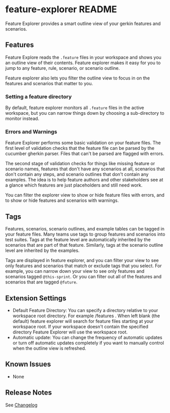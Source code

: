 # feature-explorer README

Feature Explorer provides a smart outline view of  your gerkin features and scenarios.

## Features

Feature Explore reads the `.feature` files in your workspace and shows you an outline view of their contents. Feature explorer makes it easy for you to jump to any feature, rule, scenario, or scenario outline.

Feature explorer also lets you filter the outline view to focus in on the features and scenarios that matter to you.

### Setting a feature directory

By default, feature explorer monitors all `.feature` files in the active workspace, but you can narrow things down by choosing a sub-directory to monitor instead.

### Errors and Warnings

Feature Explorer performs some basic validation on your feature files. The first level of validation checks that the feature file can be parsed by the cucumber gherkin parser. Files that can't be parsed are flagged with errors.

The second stage of validation checks for things like missing feature or scenario names, features that don't have any scenarios at all, scenarios that don't contain any steps, and scenario outlines that don't contain any examples. The idea is to help feature authors and other stakeholders see at a glance which features are just placeholders and still need work.

You can filter the explorer view to show or hide feature files with errors, and to show or hide features and scenarios with warnings.

## Tags

Features, scenarios, scenario outlines, and example tables can be tagged in your feature files. Many teams use tags to group features and scenarios into test suites. Tags at the feature level are automatically inherited by the scenarios that are part of that feature. Similarly, tags at the scenario outline level are inherited by the examples.

Tags are displayed in feature explorer, and you can filter your view to see only features and scenarios that match or exclude tags that you select. For example, you can narrow down your view to see only features and scenarios tagged `@this-sprint`. Or you can filter out all of the features and scenarios that are tagged `@future`.

## Extension Settings

* Default Feature Directory: You can specify a directory relative to your workspace root directory. For example /features . When left blank (the default) feature explorer will search for feature files starting at your workspace root. If your workspace doesn't contain the specified directory Feature Explorer will use the workspace root.
* Automatic update: You can change the frequency of automatic updates or turn off automatic updates completely if you want to manually control when the outline view is refreshed.  

## Known Issues

* None

## Release Notes

See [Changelog](./CHANGELOG.md)
